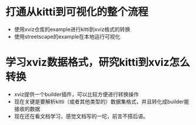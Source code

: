 # 打通从kitti到可视化的整个流程
- 使用xviz仓库的example进行kitti到xviz格式的转换
- 使用streetscape的example在本地运行可视化

# 学习xviz数据格式，研究kitti到xviz怎么转换
- xviz提供一个builder插件，可以比较方便进行转换操作
- 现在关键是要解析kitti（或者其他类型的）数据集格式，并且转化成builder能接收的数据
- 现在还在看文档学习，感觉文档写的一坨，前言不搭后语。